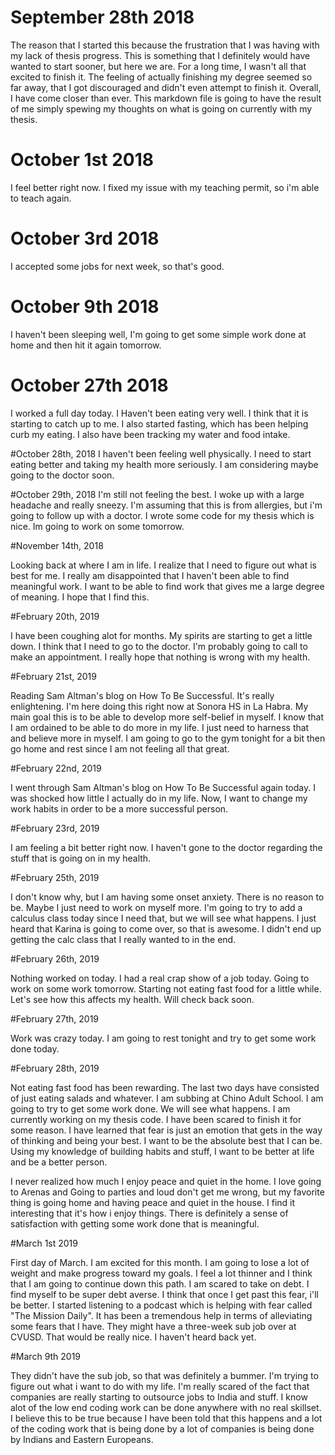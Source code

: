 # September 28th 2018

The reason that I started this because the frustration that I was having with my lack of thesis progress.
This is something that I definitely would have wanted to start sooner, but here we are. For a long time, I wasn't all that excited to
finish it. The feeling of actually finishing my degree seemed so far away, that I got discouraged and didn't even attempt to finish it.
Overall, I have come closer than ever. This markdown file is going to have the result of me simply spewing my thoughts on what is going
on currently with my thesis.



# October 1st 2018
I feel better right now. I fixed my issue with my teaching permit, so i'm able to teach again.

# October 3rd 2018
I accepted some jobs for next week, so that's good.

# October 9th 2018
I haven't been sleeping well, I'm going to get some simple work done at home and then hit it again tomorrow.

# October 27th 2018
I worked a full day today. I Haven't been eating very well. I think that it is starting to catch up to me.
I also started fasting, which has been helping curb my eating. I also have been tracking my water and food intake.

#October 28th, 2018
I haven't been feeling well physically. I need to start eating better and taking my health more seriously.
I am considering maybe going to the doctor soon.

#October 29th, 2018
I'm still not feeling the best. I woke up with a large headache and really sneezy.
I'm assuming that this is from allergies, but i'm going to follow up with a doctor.
I wrote some code for my thesis which is nice. Im going to work on some tomorrow.

#November 14th, 2018

Looking back at where I am in life. I realize that I need to figure out what is best for me.
I really am disappointed that I haven't been able to find meaningful work. I want to be able to find
work that gives me a large degree of meaning. I hope that I find this.

#February 20th, 2019

I have been coughing alot for months. My spirits are starting to get a little down. I think that I need to go to the doctor. I'm probably going to call to make an appointment. I really hope that nothing is wrong with my health.

#February 21st, 2019

Reading Sam Altman's blog on How To Be Successful. It's really enlightening. I'm here doing this right now at Sonora HS in La Habra. My main goal this is to be able to develop more self-belief in myself. I know that I am ordained to be able to do more in my life. I just need to harness that and believe more in myself. I am going to go to the gym tonight for a bit then go home and rest since I am not feeling all that great.

#February 22nd, 2019

I went through Sam Altman's blog on How To Be Successful again today. I was shocked how little I actually do in my life. Now, I want to change my work habits in order to be a more successful person.


#February 23rd, 2019

I am feeling a bit better right now. I haven't gone to the doctor regarding the stuff that is going on in my health.

#February 25th, 2019

I don't know why, but I am having some onset anxiety. There is no reason to be. Maybe I just need to work on myself more. I'm going to try to add a calculus class today since I need that, but we will see what happens. I just heard that Karina is going to come over, so that is awesome. I didn't end up getting the calc class that I really wanted to in the end.

#February 26th, 2019

Nothing worked on today. I had a real crap show of a job today. Going to work on some work tomorrow. Starting not eating fast food for a little while. Let's see how this affects my health. Will check back soon.

#February 27th, 2019

Work was crazy today. I am going to rest tonight and try to get some work done today.

#February 28th, 2019

Not eating fast food has been rewarding. The last two days have consisted of just eating salads and whatever. I am subbing at Chino Adult School. I am going to try to get some work done. We will see what happens. I am currently working on my thesis code. I have been scared to finish it for some reason. I have learned that fear is just an emotion that gets in the way of thinking and being your best. I want to be the absolute best that I can be. Using my knowledge of building habits and stuff, I want to be better at life and be a better person.

I never realized how much I enjoy peace and quiet in the home. I love going to Arenas and Going to parties and loud don't get me wrong, but my favorite thing is going home and having peace and quiet in the house. I find it interesting that it's how i enjoy things. There is definitely a sense of satisfaction with getting some work done that is meaningful.

#March 1st 2019

First day of March. I am excited for this month. I am going to lose a lot of weight and make progress toward my goals. I feel a lot thinner and I think that I am going to continue down this path. I am scared to take on debt. I find myself to be super debt averse. I think that once I get past this fear, i'll be better. I started listening to a podcast which is helping with fear called "The Mission Daily". It has been a tremendous help in terms of alleviating some fears that I have. They might have a three-week sub job over at CVUSD. That would be really nice. I haven't heard back yet.


#March 9th 2019

They didn't have the sub job, so that was definitely a bummer. I'm trying to figure out what i want to do with my life. I'm really scared of the fact that companies are really starting to outsource jobs to India and stuff. I know alot of the low end coding work can be done anywhere with no real skillset. I believe this to be true because I have been told that this happens and a lot of the coding work that is being done by a lot of companies is being done by Indians and Eastern Europeans. 
